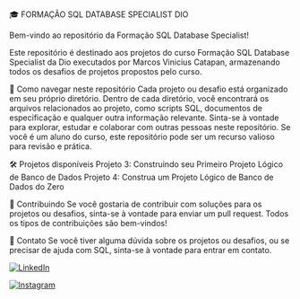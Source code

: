 🎓 FORMAÇÃO SQL DATABASE SPECIALIST DIO

Bem-vindo ao repositório da Formação SQL Database Specialist!

Este repositório é destinado aos projetos do curso Formação SQL Database Specialist da Dio executados por Marcos Vinicius Catapan, armazenando todos os desafios de projetos propostos pelo curso.

📂 Como navegar neste repositório
Cada projeto ou desafio está organizado em seu próprio diretório.
Dentro de cada diretório, você encontrará os arquivos relacionados ao projeto, como scripts SQL, documentos de especificação e qualquer outra informação relevante.
Sinta-se à vontade para explorar, estudar e colaborar com outras pessoas neste repositório.
Se você é um aluno do curso, este repositório pode ser um recurso valioso para revisão e prática.

🛠️ Projetos disponíveis
Projeto 3: Construindo seu Primeiro Projeto Lógico de Banco de Dados
Projeto 4: Construa um Projeto Lógico de Banco de Dados do Zero

🤝 Contribuindo
Se você gostaria de contribuir com soluções para os projetos ou desafios, sinta-se à vontade para enviar um pull request. Todos os tipos de contribuições são bem-vindos!

📧 Contato
Se você tiver alguma dúvida sobre os projetos ou desafios, ou se precisar de ajuda com SQL, sinta-se à vontade para entrar em contato.

[![LinkedIn](https://img.shields.io/badge/LinkedIn-0077B5?style=for-the-badge&logo=linkedin&logoColor=white)](https://www.linkedin.com/in/marcos-vinicius-catapan-b766b1305/)

[![Instagram](https://img.shields.io/badge/-Instagram-%23E4405F?style=for-the-badge&logo=instagram&logoColor=white)](https://www.instagram.com/marcos_catapan/)

